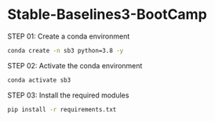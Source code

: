 # Stable-Baselines3-BootCamp

STEP 01: Create a conda environment

```bash
conda create -n sb3 python=3.8 -y
```

STEP 02: Activate the conda environment

```bash
conda activate sb3
```

STEP 03: Install the required modules

```bash
pip install -r requirements.txt
```
